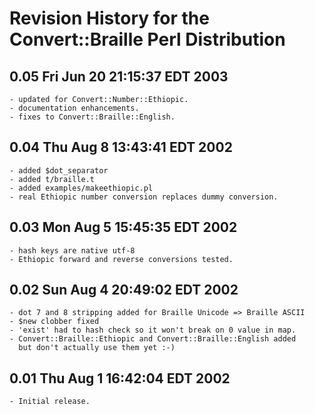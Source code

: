 # Revision History for the Convert::Braille Perl Distribution

## 0.05 Fri Jun 20 21:15:37 EDT 2003
	- updated for Convert::Number::Ethiopic.
	- documentation enhancements.
	- fixes to Convert::Braille::English.

## 0.04 Thu Aug  8 13:43:41 EDT 2002
	- added $dot_separator
	- added t/braille.t
	- added examples/makeethiopic.pl
	- real Ethiopic number conversion replaces dummy conversion.

## 0.03  Mon Aug  5 15:45:35 EDT 2002
	- hash keys are native utf-8
	- Ethiopic forward and reverse conversions tested.

## 0.02  Sun Aug  4 20:49:02 EDT 2002
	- dot 7 and 8 stripping added for Braille Unicode => Braille ASCII
	- $new clobber fixed
	- 'exist' had to hash check so it won't break on 0 value in map.
	- Convert::Braille::Ethiopic and Convert::Braille::English added
	  but don't actually use them yet :-)

## 0.01  Thu Aug  1 16:42:04 EDT 2002
	- Initial release.

